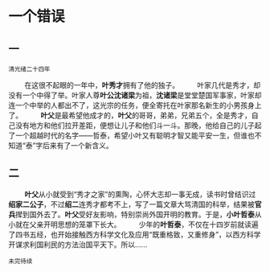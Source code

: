 
# 一个错误

## 一
    清光绪二十四年
&emsp;&nbsp;&emsp;在这很不起眼的一年中，**叶秀才**拥有了他的独子。
&nbsp;&emsp;&emsp;叶家几代是秀才，却没有一个中得了举。叶家人尊**叶公沈诸梁**为祖，**沈诸梁**是堂堂楚国军事家，叶家却连一个中举的人都出不了，这光宗的任务，便全寄托在叶家那名新生的小男孩身上了。
&nbsp;&emsp;&emsp;**叶父**是最希望他成才的，**叶父**的哥哥，弟弟，兄弟五个，全是秀才，自己没有地方和他们拉开差距，便想让儿子和他们斗一斗。那晚，他给自己的儿子起了一个超越时代的名字——哲泰，希望小叶又有聪明才智又能平安一生，但谁也不知道“泰”字后来有了一个新含义。


## 二
&nbsp;&emsp;&emsp;**叶父**从小就受到“秀才之家”的熏陶，心怀大志却一事无成，读书时曾结识过**绍家二公子**，不过**绍二**连秀才都考不上，写了一篇文章大骂清国的科举，结果被**官兵**撵到国外去了。**叶父**受好友影响，特别崇尚外国开明的教育。于是，**小叶哲泰**从小就在父亲开明思想的笼罩下长大。
&nbsp;&emsp;&emsp;少年的**叶哲泰**，不仅在十四岁前就读遍了四书五经，也开始接触西方科学文化及应用“既重格致，又重修身”，以西方科学开谋求利国利民的方法治国平天下。所以......

`未完待续 `
